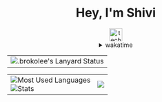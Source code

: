 <div align="center">
  <h1><br />Hey, I'm Shivi</h1>
    <img
      src="https://komarev.com/ghpvc/?username=techshivvy&style=for-the-badge&color=6d41a1&label=STALKERS"
      alt="techshivvy-profile-views"
      height="30px"
    />
  <details>
    <summary>wakatime</summary>

<!--START_SECTION:waka-->

```lua
From: 30 September 2023 - To: 23 June 2024

Total Time: 209 hrs 45 mins

Python           99 hrs 22 mins  >>>>>>>>>>>>-------------   46.49 %
JavaScript       31 hrs 14 mins  >>>>---------------------   14.61 %
C++              29 hrs 16 mins  >>>----------------------   13.70 %
CSS              16 hrs 1 min    >>-----------------------   07.50 %
TypeScript       8 hrs 35 mins   >------------------------   04.02 %
YAML             6 hrs 19 mins   >------------------------   02.96 %
HTML             5 hrs 46 mins   >------------------------   02.71 %
Other            4 hrs           -------------------------   01.88 %
Markdown         2 hrs 44 mins   -------------------------   01.28 %
JSON             2 hrs 37 mins   -------------------------   01.23 %
```

<!--END_SECTION:waka-->
  </details>
  <table>
    <tr>
      <td>
        <img
          src="https://lanyard.kyrie25.me/api/776722539211653151?bg=transparent&gradient=DD6387-DD6387&waveSpotifyColor=DD6387&waveColor=DD6387"
          alt=".brokolee's Lanyard Status"
        />
      </td>
    </tr>
  </table>

  <!-- [![Discord Presence](https://lanyard.kyrie25.me/api/776722539211653151)](https://discord.com/users/776722539211653151) -->

  <table>
    <tr>
      <td>
        <img
          src="https://github-readme-stats-techshivvys-projects.vercel.app/api/top-langs/?username=TechShivvy&layout=compact&theme=transparent&text_color=cdd6f4&hide_border=true&icon_color=cba6f7&title_color=94e2d5&langs_count=10"
          alt="Most Used Languages"
        />
        <br />
        <img
          src="https://github-readme-stats-techshivvys-projects.vercel.app/api?username=TechShivvy&show_icons=true&theme=transparent&text_color=cdd6f4&icon_color=cba6f7&title_color=94e2d5&hide_border=true&rank_icon=percentile"
          alt="Stats"
        />
      </td>
      <td>
      <img
          src="https://spotify-github-profile.vercel.app/api/view?uid=2gshy2wa8eeq8clpv8sgghh4p&cover_image=true&theme=default&show_offline=false&background_color=transparent&text_color=cdd6f4&icon_color=cba6f7&title_color=94e2d5&interchange=true&bar_color_cover=true"
        />
        <!-- <img
          src="https://spotify-github-profile.vercel.app/api/view?uid=2gshy2wa8eeq8clpv8sgghh4p&cover_image=true&theme=default&show_offline=true&background_color=transparent&text_color=cdd6f4&icon_color=cba6f7&title_color=94e2d5&interchange=true&bar_color_cover=true"
          style="height: 380px"
        /> -->
        <!-- [![spotify-github-profile](https://spotify-github-profile.vercel.app/api/view?uid=2gshy2wa8eeq8clpv8sgghh4p&cover_image=true&theme=default&show_offline=true&background_color=121212&interchange=true&bar_color=53b14f&bar_color_cover=true)](https://spotify-github-profile.vercel.app/api/view?uid=2gshy2wa8eeq8clpv8sgghh4p&redirect=true) -->
      </td>
    </tr>
  </table>

  <!-- <h1></h1>
    
    <a href="https://ko-fi.com/M4M0MRES5">
      <img src="https://ko-fi.com/img/githubbutton_sm.svg" alt="Support me on Ko-fi">
    </a>
    <a href="https://open.spotify.com/user/mrcool06">
      <img src="/spotify.png" alt="My Spotify Profile">
    </a>
  
  `(my pins include projects I maintain)` -->
</div>

<!--  <img src="https://github-readme-stats.vercel.app/api/wakatime?username=OhItsTom&layout=compact&bg_color=1e1e2e&text_color=cdd6f4&icon_color=cba6f7&title_color=94e2d5&hide_border=true"/> -->
